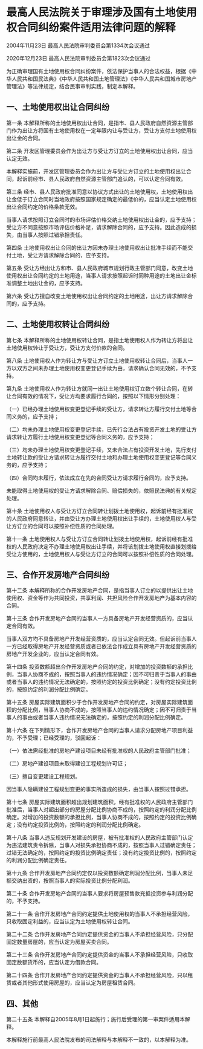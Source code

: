 # 最高人民法院关于审理涉及国有土地使用权合同纠纷案件适用法律问题的解释

2004年11月23日 最高人民法院审判委员会第1334次会议通过

2020年12月23日 最高人民法院审判委员会第1823次会议通过

为正确审理国有土地使用权合同纠纷案件，依法保护当事人的合法权益，根据《中华人民共和国民法典》《中华人民共和国土地管理法》《中华人民共和国城市房地产管理法》等法律规定，结合民事审判实践，制定本解释。

## 一、土地使用权出让合同纠纷

第一条 本解释所称的土地使用权出让合同，是指市、县人民政府自然资源主管部门作为出让方将国有土地使用权在一定年限内让与受让方，受让方支付土地使用权出让金的合同。

第二条 开发区管理委员会作为出让方与受让方订立的土地使用权出让合同，应当认定无效。

本解释实施前，开发区管理委员会作为出让方与受让方订立的土地使用权出让合同，起诉前经市、县人民政府自然资源主管部门追认的，可以认定合同有效。

第三条 经市、县人民政府批准同意以协议方式出让的土地使用权，土地使用权出让金低于订立合同时当地政府按照国家规定确定的最低价的，应当认定土地使用权出让合同约定的价格条款无效。

当事人请求按照订立合同时的市场评估价格交纳土地使用权出让金的，应予支持；受让方不同意按照市场评估价格补足，请求解除合同的，应予支持。因此造成的损失，由当事人按照过错承担责任。

第四条 土地使用权出让合同的出让方因未办理土地使用权出让批准手续而不能交付土地，受让方请求解除合同的，应予支持。

第五条 受让方经出让方和市、县人民政府城市规划行政主管部门同意，改变土地使用权出让合同约定的土地用途，当事人请求按照起诉时同种用途的土地出让金标准调整土地出让金的，应予支持。

第六条 受让方擅自改变土地使用权出让合同约定的土地用途，出让方请求解除合同的，应予支持。

## 二、土地使用权转让合同纠纷

第七条 本解释所称的土地使用权转让合同，是指土地使用权人作为转让方将出让土地使用权转让于受让方，受让方支付价款的合同。

第八条 土地使用权人作为转让方与受让方订立土地使用权转让合同后，当事人一方以双方之间未办理土地使用权变更登记手续为由，请求确认合同无效的，不予支持。

第九条 土地使用权人作为转让方就同一出让土地使用权订立数个转让合同，在转让合同有效的情况下，受让方均要求履行合同的，按照以下情形分别处理：

（一）已经办理土地使用权变更登记手续的受让方，请求转让方履行交付土地等合同义务的，应予支持；

（二）均未办理土地使用权变更登记手续，已先行合法占有投资开发土地的受让方请求转让方履行土地使用权变更登记等合同义务的，应予支持；

（三）均未办理土地使用权变更登记手续，又未合法占有投资开发土地，先行支付土地转让款的受让方请求转让方履行交付土地和办理土地使用权变更登记等合同义务的，应予支持；

（四）合同均未履行，依法成立在先的合同受让方请求履行合同的，应予支持。

未能取得土地使用权的受让方请求解除合同、赔偿损失的，依照民法典的有关规定处理。

第十条 土地使用权人与受让方订立合同转让划拨土地使用权，起诉前经有批准权的人民政府同意转让，并由受让方办理土地使用权出让手续的，土地使用权人与受让方订立的合同可以按照补偿性质的合同处理。

第十一条 土地使用权人与受让方订立合同转让划拨土地使用权，起诉前经有批准权的人民政府决定不办理土地使用权出让手续，并将该划拨土地使用权直接划拨给受让方使用的，土地使用权人与受让方订立的合同可以按照补偿性质的合同处理。

## 三、合作开发房地产合同纠纷

第十二条 本解释所称的合作开发房地产合同，是指当事人订立的以提供出让土地使用权、资金等作为共同投资，共享利润、共担风险合作开发房地产为基本内容的合同。

第十三条 合作开发房地产合同的当事人一方具备房地产开发经营资质的，应当认定合同有效。

当事人双方均不具备房地产开发经营资质的，应当认定合同无效。但起诉前当事人一方已经取得房地产开发经营资质或者已依法合作成立具有房地产开发经营资质的房地产开发企业的，应当认定合同有效。

第十四条 投资数额超出合作开发房地产合同的约定，对增加的投资数额的承担比例，当事人协商不成的，按照当事人的违约情况确定；因不可归责于当事人的事由或者当事人的违约情况无法确定的，按照约定的投资比例确定；没有约定投资比例的，按照约定的利润分配比例确定。

第十五条 房屋实际建筑面积少于合作开发房地产合同的约定，对房屋实际建筑面积的分配比例，当事人协商不成的，按照当事人的违约情况确定；因不可归责于当事人的事由或者当事人违约情况无法确定的，按照约定的利润分配比例确定。

第十六条 在下列情形下，合作开发房地产合同的当事人请求分配房地产项目利益的，不予受理；已经受理的，驳回起诉：

（一）依法需经批准的房地产建设项目未经有批准权的人民政府主管部门批准；

（二）房地产建设项目未取得建设工程规划许可证；

（三）擅自变更建设工程规划。

因当事人隐瞒建设工程规划变更的事实所造成的损失，由当事人按照过错承担。

第十七条 房屋实际建筑面积超出规划建筑面积，经有批准权的人民政府主管部门批准后，当事人对超出部分的房屋分配比例协商不成的，按照约定的利润分配比例确定。对增加的投资数额的承担比例，当事人协商不成的，按照约定的投资比例确定；没有约定投资比例的，按照约定的利润分配比例确定。

第十八条 当事人违反规划开发建设的房屋，被有批准权的人民政府主管部门认定为违法建筑责令拆除，当事人对损失承担协商不成的，按照当事人过错确定责任；过错无法确定的，按照约定的投资比例确定责任；没有约定投资比例的，按照约定的利润分配比例确定责任。

第十九条 合作开发房地产合同约定仅以投资数额确定利润分配比例，当事人未足额交纳出资的，按照当事人的实际投资比例分配利润。

第二十条 合作开发房地产合同的当事人要求将房屋预售款充抵投资参与利润分配的，不予支持。

第二十一条 合作开发房地产合同约定提供土地使用权的当事人不承担经营风险，只收取固定利益的，应当认定为土地使用权转让合同。

第二十二条 合作开发房地产合同约定提供资金的当事人不承担经营风险，只分配固定数量房屋的，应当认定为房屋买卖合同。

第二十三条 合作开发房地产合同约定提供资金的当事人不承担经营风险，只收取固定数额货币的，应当认定为借款合同。

第二十四条 合作开发房地产合同约定提供资金的当事人不承担经营风险，只以租赁或者其他形式使用房屋的，应当认定为房屋租赁合同。

## 四、其他

第二十五条 本解释自2005年8月1日起施行；施行后受理的第一审案件适用本解释。

本解释施行前最高人民法院发布的司法解释与本解释不一致的，以本解释为准。
